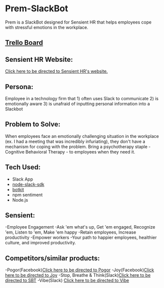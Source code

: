 # Prem-SlackBot
Prem is a SlackBot designed for Sensient HR that helps employees cope with stressful emotions in the workplace.

## [Trello Board](https://trello.com/b/tkG9oZKl/sensient-slackbot)

## Sensient HR Website: 
[Click here to be directed to Sensient HR's website.](http://sensienthr.com/)

## Persona: 
Employee in a technology firm that 1) often uses Slack to communicate 2) is emotionally aware 3) is unafraid of inputting personal information into a Slackbot

## Problem to Solve: 
When employees face an emotionally challenging situation in the workplace (ex. I had a meeting that was incredibly infuriating), they don't have a mechanism for coping with the problem. Bring a psychotherapy staple - Cognitive Behavioral Therapy - to employees when they need it. 

## Tech Used:
- Slack App
- [node-slack-sdk](https://github.com/slackapi/node-slack-sdk)
- [botkit](https://www.botkit.ai/)
- npm sentiment
- Node.js

## Sensient:
-Employee Engagement
-Ask 'em what's up, Get 'em engaged, Recognize 'em, Listen to 'em, Make 'em happy
-Retain employees, Increase productivity
-Empower workers
-Your path to happier employees, healthier culture, and improved productivity.

## Competitors/similar products:
-Pogor(Facebook)[Click here to be directed to Pogor](https://botlist.co/bots/2218-pogor)
-Joy(Facebook)[Click here to be directed to Joy](https://chatbottle.co/bots/joy-1)
-Stop, Breathe & Think(Slack)[Click here to be directed to SBT](https://slack.com/apps/A2HNBSQP9-stop-breathe-think)
-Vibe(Slack) [Click here to be directed to Vibe](https://vibe.work/#features)
